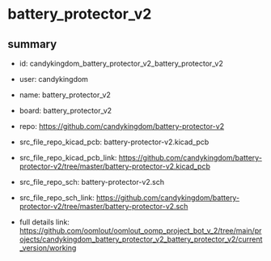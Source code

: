# battery_protector_v2
 
## summary 
* id: candykingdom_battery_protector_v2_battery_protector_v2
* user: candykingdom
* name: battery_protector_v2
* board: battery_protector_v2
* repo: https://github.com/candykingdom/battery-protector-v2
* src_file_repo_kicad_pcb: battery-protector-v2.kicad_pcb
* src_file_repo_kicad_pcb_link: https://github.com/candykingdom/battery-protector-v2/tree/master/battery-protector-v2.kicad_pcb


* src_file_repo_sch: battery-protector-v2.sch
* src_file_repo_sch_link: https://github.com/candykingdom/battery-protector-v2/tree/master/battery-protector-v2.sch
* full details link: https://github.com/oomlout/oomlout_oomp_project_bot_v_2/tree/main/projects/candykingdom_battery_protector_v2_battery_protector_v2/current_version/working  






